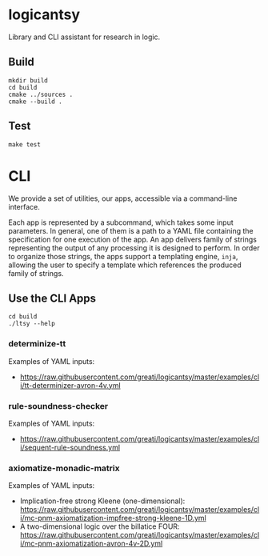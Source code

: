 # logicantsy

Library and CLI assistant for research in logic.

## Build

```
mkdir build
cd build
cmake ../sources .
cmake --build .
```

## Test

```
make test
```

# CLI

We provide a set of utilities, our apps, accessible via a
command-line interface.

Each app is represented by a subcommand, which takes some
input parameters. In general, one of them is a path to
a YAML file containing the specification for one execution
of the app. An app delivers family of strings representing
the output of any processing it is designed to perform.
In order to organize those strings, the apps support a templating engine,
`inja`, allowing the user to specify a template which references
the produced family of strings.

## Use the CLI Apps
```
cd build
./ltsy --help
```

### determinize-tt
Examples of YAML inputs:
- https://raw.githubusercontent.com/greati/logicantsy/master/examples/cli/tt-determinizer-avron-4v.yml

### rule-soundness-checker
Examples of YAML inputs:
- https://raw.githubusercontent.com/greati/logicantsy/master/examples/cli/sequent-rule-soundness.yml

### axiomatize-monadic-matrix
Examples of YAML inputs:
- Implication-free strong Kleene (one-dimensional): https://raw.githubusercontent.com/greati/logicantsy/master/examples/cli/mc-pnm-axiomatization-impfree-strong-kleene-1D.yml
- A two-dimensional logic over the billatice FOUR: https://raw.githubusercontent.com/greati/logicantsy/master/examples/cli/mc-pnm-axiomatization-avron-4v-2D.yml
